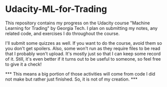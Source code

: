 # Udacity-ML-for-Trading
This repository contains my progress on the Udacity course "Machine Learning for Trading" by Georgia Tech. I plan on submitting my notes, any related code, and exercises I do throughout the course.

I'll submit some quizzes as well. If you want to do the course, avoid them so you don't get spoilers. Also, some won't run as they require files to be read that I probably won't upload. It's mostly just so that I can keep some record of it. Still, it's even better if it turns out to be useful to someone, so feel free to give it a check!

*** This means a big portion of those activities will come from code I did not make but rather just finished. So, it is not of my creation. ***

